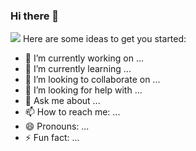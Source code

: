 ### Hi there 👋

<img src="[10D082BA-8147-4EF0-9221-386BF4A34F62.jpeg](https://vitruvius.museumseven.com/render/600-600@2/dp-476821-22.jpg)">
Here are some ideas to get you started:

- 🔭 I’m currently working on ...
- 🌱 I’m currently learning ...
- 👯 I’m looking to collaborate on ...
- 🤔 I’m looking for help with ...
- 💬 Ask me about ...
- 📫 How to reach me: ...
- 😄 Pronouns: ...
- ⚡ Fun fact: ...

